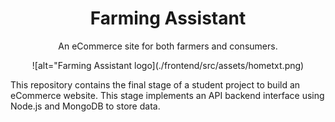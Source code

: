 <h1 align="center">Farming Assistant</h1>
<p align="center">An eCommerce site for both farmers and consumers.</p>

<p align="center">
  ![alt="Farming Assistant logo](./frontend/src/assets/hometxt.png)
</p>


This repository contains the final stage of a student project to build an eCommerce website. This stage implements an API backend interface using Node.js and MongoDB to store data. 